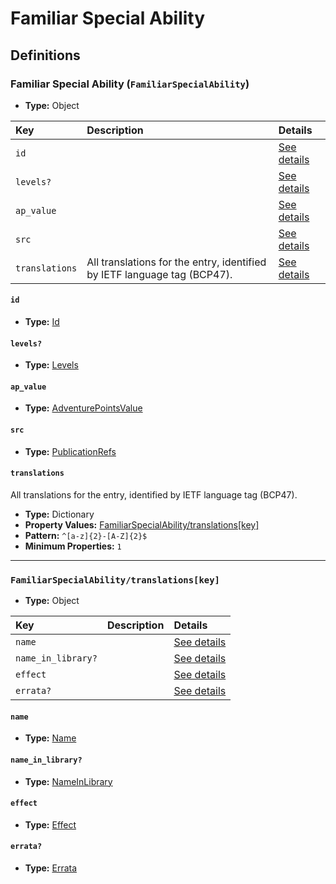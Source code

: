 # Familiar Special Ability

## Definitions

### <a name="FamiliarSpecialAbility"></a> Familiar Special Ability (`FamiliarSpecialAbility`)

- **Type:** Object

Key | Description | Details
:-- | :-- | :--
`id` |  | <a href="#FamiliarSpecialAbility/id">See details</a>
`levels?` |  | <a href="#FamiliarSpecialAbility/levels">See details</a>
`ap_value` |  | <a href="#FamiliarSpecialAbility/ap_value">See details</a>
`src` |  | <a href="#FamiliarSpecialAbility/src">See details</a>
`translations` | All translations for the entry, identified by IETF language tag (BCP47). | <a href="#FamiliarSpecialAbility/translations">See details</a>

#### <a name="FamiliarSpecialAbility/id"></a> `id`

- **Type:** <a href="#Id">Id</a>

#### <a name="FamiliarSpecialAbility/levels"></a> `levels?`

- **Type:** <a href="#Levels">Levels</a>

#### <a name="FamiliarSpecialAbility/ap_value"></a> `ap_value`

- **Type:** <a href="#AdventurePointsValue">AdventurePointsValue</a>

#### <a name="FamiliarSpecialAbility/src"></a> `src`

- **Type:** <a href="../source/_PublicationRef.md#PublicationRefs">PublicationRefs</a>

#### <a name="FamiliarSpecialAbility/translations"></a> `translations`

All translations for the entry, identified by IETF language tag (BCP47).

- **Type:** Dictionary
- **Property Values:** <a href="#FamiliarSpecialAbility/translations[key]">FamiliarSpecialAbility/translations[key]</a>
- **Pattern:** `^[a-z]{2}-[A-Z]{2}$`
- **Minimum Properties:** `1`

---

### <a name="FamiliarSpecialAbility/translations[key]"></a> `FamiliarSpecialAbility/translations[key]`

- **Type:** Object

Key | Description | Details
:-- | :-- | :--
`name` |  | <a href="#FamiliarSpecialAbility/translations[key]/name">See details</a>
`name_in_library?` |  | <a href="#FamiliarSpecialAbility/translations[key]/name_in_library">See details</a>
`effect` |  | <a href="#FamiliarSpecialAbility/translations[key]/effect">See details</a>
`errata?` |  | <a href="#FamiliarSpecialAbility/translations[key]/errata">See details</a>

#### <a name="FamiliarSpecialAbility/translations[key]/name"></a> `name`

- **Type:** <a href="#Name">Name</a>

#### <a name="FamiliarSpecialAbility/translations[key]/name_in_library"></a> `name_in_library?`

- **Type:** <a href="#NameInLibrary">NameInLibrary</a>

#### <a name="FamiliarSpecialAbility/translations[key]/effect"></a> `effect`

- **Type:** <a href="#Effect">Effect</a>

#### <a name="FamiliarSpecialAbility/translations[key]/errata"></a> `errata?`

- **Type:** <a href="../source/_Erratum.md#Errata">Errata</a>
